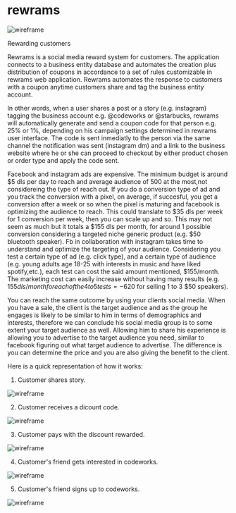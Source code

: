 # rewrams

![wireframe](visuals/rewrams.png)

Rewarding customers

Rewrams is a social media reward system for customers. The application connects to a business entity database
and automates the creation plus distribution of coupons in accordance to a set of rules customizable in rewrams web application.
Rewrams automates the response to customers with a coupon anytime customers share and tag the business entity account.

In other words, when a user shares a post or a story (e.g. instagram) tagging the business account
e.g. @codeworks or @starbucks, rewrams will automatically generate and send a coupon code for
that person e.g. 25% or 1%, depending on his campaign settings determined in rewrams user interface.
The code is sent inmediatly to the person via the same channel the notification was sent (instagram dm) and a link to the business website where he or she can proceed to checkout by either product chosen or order type and apply the code sent.

Facebook and instagram ads are expensive. The minimum budget is around $5 dls per day to reach and average audience of 500 at the most,not considereing the type of reach out. If you do a conversion type of ad and you track the conversion with a pixel,
on average, if succesful, you get a conversion after a week or so when the pixel is maturing and facebook is optimizing
the audience to reach. This could translate to $35 dls per week for 1 conversion per week, then you can scale up and so.
This may not seem as much but it totals a $155 dls per month, for around 1 possible conversion considering a targeted niche generic product (e.g. $50 bluetooth speaker).
Fb in collaboration with instagram takes time to understand and optimize the targeting of your audience. Considering you test a certain type of ad (e.g. click type), and a certain type of audience (e.g. young adults age 18-25 with interests in music and have liked spotify,etc.), each test can cost the said amount mentioned, $155/month. The marketing cost can easily increase without having many results (e.g. $155dls/month for each of the 4 to 5 tests = -$620 for selling 1 to 3 $50 speakers).

You can reach the same outcome by using your clients social media. When you have a sale, the client is the target audience
and as the group he engages is likely to be similar to him in terms of demographics and interests, therefore we can conclude
his social media group is to some extent your target audience as well. Allowing him to share his experience
is allowing you to advertise to the target audience you need, similar to facebook figuring out what target audience to advertise.
The difference is you can determine the price and you are also giving the benefit to the client.

Here is a quick representation of how it works:

1. Customer shares story.

![wireframe](visuals/1-customer-shares-story.jpg)

2. Customer receives a dicount code.

![wireframe](visuals/2-customer-receives-code.png)

3. Customer pays with the discount rewarded.

![wireframe](visuals/3-customerpays.png)

4. Customer's friend gets interested in codeworks.

![wireframe](visuals/4-customers-friend-gets-interested.png)

5. Customer's friend signs up to codeworks.

![wireframe](visuals/5-new-customer-signsup.png)
